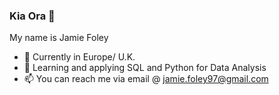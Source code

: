 ### Kia Ora 👋
My name is Jamie Foley

- 📍 Currently in Europe/ U.K.
- 🌱 Learning and applying SQL and Python for Data Analysis
- 📫 You can reach me via email @ jamie.foley97@gmail.com


<!--
**JamieFoley/JamieFoley** is a ✨ _special_ ✨ repository because its `README.md` (this file) appears on your GitHub profile.

Here are some ideas to get you started:

- 🔭 I’m currently working on ...
- 🌱 I’m currently learning ...
- 👯 I’m looking to collaborate on ...
- 🤔 I’m looking for help with ...
- 💬 Ask me about ...
- 📫 How to reach me: ...
- 😄 Pronouns: ...
- ⚡ Fun fact: ...
-->
